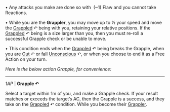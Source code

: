 • Any attacks you make are done so with  (‒1) Flaw and you cannot take Reactions.  
  
• While you are the **Grappler**, you may move up to ½ your speed and move the [Grappled](https://docs.google.com/document/d/1tEl2LB8uHrA2UrQv1fZHT4yUiFXjuE3nUA9Efl59TPQ/edit#heading=h.3fktas26so3j) ↶ being with you, retaining your relative positions. If the [Grappled](https://docs.google.com/document/d/1tEl2LB8uHrA2UrQv1fZHT4yUiFXjuE3nUA9Efl59TPQ/edit#heading=h.3fktas26so3j) ↶ being is a size larger than you, then you must re-roll a successful Grapple check or be unable to move.  
  
• This condition ends when the [Grappled](https://docs.google.com/document/d/1tEl2LB8uHrA2UrQv1fZHT4yUiFXjuE3nUA9Efl59TPQ/edit#heading=h.3fktas26so3j) ↶ being breaks the Grapple, when you are [Out](https://docs.google.com/document/d/1tEl2LB8uHrA2UrQv1fZHT4yUiFXjuE3nUA9Efl59TPQ/edit#heading=h.ow8kx3ksa85k) ↶ or fall [Unconscious](https://docs.google.com/document/d/1tEl2LB8uHrA2UrQv1fZHT4yUiFXjuE3nUA9Efl59TPQ/edit#heading=h.soh4pdliju1m) ↶, or when you choose to end it as a Free Action on your turn.  
  
*Here is the below action Grapple, for convenience:*

---
*1AP* | **Grapple ↶**

Select a target within 1m of you, and make a Grapple check. If your result matches or exceeds the target’s AC, then the Grapple is a success, and they take on the [Grappled](https://docs.google.com/document/d/1tEl2LB8uHrA2UrQv1fZHT4yUiFXjuE3nUA9Efl59TPQ/edit#heading=h.3fktas26so3j) ↶ condition. While you become their [Grappler](https://docs.google.com/document/d/1tEl2LB8uHrA2UrQv1fZHT4yUiFXjuE3nUA9Efl59TPQ/edit#heading=h.rg9943oqw2p2).